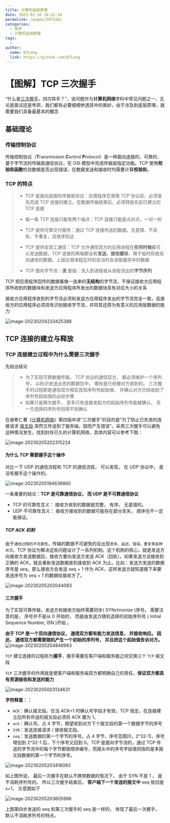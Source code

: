 ```yaml
---
title: 计算机组成原理
date: 2023-01-16 16:21:34
permalink: /pages/5973a0/
categories:
  - 技术
  - 计算机组成原理
tags:
  -
author:
  name: Q7Long
  link: https://github.com/Q7Long
---
```


# 【图解】TCP 三次握手

“什么是[三次握手](https://so.csdn.net/so/search?spm=a2c6h.12873639.article-detail.15.6784b4c32OYBXz&q=三次握手)，四次挥手？”，该问题作为**计算机网络**学科中常见问题之一，无论是面试还是考研，我们都有必要细细参透其中的奥妙，由于涉及到底层原理，就需要我们具备最基本的概念

## 基础理论

### 传输控制协议

传输控制协议（**T**ransmission **C**ontrol **P**rotocol）是一种面向连接的、可靠的、基于字节流的传输层通信协议，在 OSI 模型中完成传输层指定功能。TCP 使用**校验和函数**检验数据是否出现错误，在数据发送和接收时均需要计算**校验和**。

### TCP 的特点

> - TCP 是面向连接的传输层协议：应用程序在使用 TCP 协议前，必须首先完成 TCP 连接的建立。在数据传输结束后，必须释放先前已建立的 TCP 连接
>
> - 每一条 TCP 连接只能有两个端点：TCP 连接只能是点对点，一对一的
>
> - TCP 提供可靠交付服务：通过 TCP 连接传送的数据，无差错、不丢失、不重复，且按序到达
> - TCP 提供全双工通信：TCP 允许通信双方的应用进程在**任何时候**都可以发送数据，TCP 连接的两端都设有**发送、接收缓存**，用于临时存放双向通信的数据，上层应用进程在时机恰当时会读取缓存中的数据
> - TCP 面向字节流：**流** 是指：流入到进程或从进程流出的**字节序列**

TCP 把应用程序回传的数据看做一连串的**无结构**的字节流，不保证接收方应用程序所收到的数据块和发送方应用程序所发出的数据块具有对应大小的关系

接收方应用程序收到的字节流必须和发送方应用程序发出的字节流完全一致，且接收方的应用程序必须具有识别接收字节流，并将其还原为有意义的应用层数据的能力

![image-20230204233425388](http://www.zhangqilong.cn/img/qlBlog_images/%E6%8A%80%E6%9C%AF/%E8%AE%A1%E7%AE%97%E6%9C%BA408%E7%B3%BB%E5%88%97/%E5%9B%BE%E8%A7%A3TCP%E4%B8%89%E6%AC%A1%E6%8F%A1%E6%89%8B/image-20230204233425388.png)

## TCP 连接的建立与释放

### TCP 连接建立过程中为什么需要三次握手

先给出结论

> - 为了实现可靠数据传输， TCP 协议的通信双方， 都必须维护一个序列号， 以标识发送出去的数据包中， 哪些是已经被对方收到的。 三次握手的过程即是通信双方相互告知序列号起始值， 并确认对方已经收到了序列号起始值的必经步骤
> - 如果只是两次握手， 至多只有连接发起方的起始序列号能被确认， 另一方选择的序列号则得不到确认

在谢希仁著《[计算机网络](https://www.zhihu.com/search?q=计算机网络&search_source=Entity&hybrid_search_source=Entity&hybrid_search_extra={"sourceType"%3A"answer"%2C"sourceId"%3A63668444})》第四版中讲“三次握手”的目的是“为了防止已失效的连接请求 [报文段](https://www.zhihu.com/search?q=报文段&search_source=Entity&hybrid_search_source=Entity&hybrid_search_extra={"sourceType"%3A"answer"%2C"sourceId"%3A63668444}) 突然又传送到了服务端，因而产生错误”。采用三次握手可以避免这种情况发生。找到封存已久的计算机网络，具体内容可以参考下图：

![image-20230205202315224](http://www.zhangqilong.cn/img/qlBlog_images/%E6%8A%80%E6%9C%AF/%E8%AE%A1%E7%AE%97%E6%9C%BA408%E7%B3%BB%E5%88%97/%E5%9B%BE%E8%A7%A3TCP%E4%B8%89%E6%AC%A1%E6%8F%A1%E6%89%8B/image-20230205202315224.png)

#### 为什么 TCP 需要握手这个操作

对比一下 UDP 的通信流程和 TCP 的通信流程， 可以发现， 在 UDP 协议中， 是没有握手这个操作的。

![image-20230205194636860](http://www.zhangqilong.cn/img/qlBlog_images/%E6%8A%80%E6%9C%AF/%E8%AE%A1%E7%AE%97%E6%9C%BA408%E7%B3%BB%E5%88%97/%E5%9B%BE%E8%A7%A3TCP%E4%B8%89%E6%AC%A1%E6%8F%A1%E6%89%8B/image-20230205194636860.png)

一条重要的结论：**TCP 是可靠通信协议， 而 UDP 是不可靠通信协议**

- TCP 的可靠性含义： 接收方收到的数据是完整， 有序， 无差错的。
- UDP 不可靠性含义： 接收方接收到的数据可能存在部分丢失， 顺序也不一定能保证。

##### TCP ACK 机制

由于`通信过程的不可靠性`，传输的数据不可避免的会出现`丢失、延迟、错误、重复等各种状况`，TCP 协议为解决这些问题设计了一系列机制。这个机制的核心，就是发送方向接收方发送数据后，接收方要向发送方发送 ACK（回执）。如果发送方没接收到正确的 ACK，就会重新发送数据直到接收到 ACK 为止。比如：发送方发送的数据序号是 seq，那么接收方会发送 seq + 1 作为 ACK，这样发送方就知道接下来要发送序号为 seq + 1 的数据给接收方了。

![image-20230205202044083](http://www.zhangqilong.cn/img/qlBlog_images/%E6%8A%80%E6%9C%AF/%E8%AE%A1%E7%AE%97%E6%9C%BA408%E7%B3%BB%E5%88%97/%E5%9B%BE%E8%A7%A3TCP%E4%B8%89%E6%AC%A1%E6%8F%A1%E6%89%8B/image-20230205202044083.png)

#### 三次握手

为了实现可靠传输，发送方和接收方始终需要同步( SYNchronize )序号。 需要注意的是， 序号并不是从 0 开始的， 而是由发送方随机选择的初始序列号 ( Initial Sequence Number, ISN )开始 。

**由于 TCP 是一个双向通信协议， 通信双方都有能力发送信息， 并接收响应。 因此， 通信双方都需要随机产生一个初始的序列号， 并且把这个起始值告诉对方。**
![image-20230205204848983](http://www.zhangqilong.cn/img/qlBlog_images/%E6%8A%80%E6%9C%AF/%E8%AE%A1%E7%AE%97%E6%9C%BA408%E7%B3%BB%E5%88%97/%E5%9B%BE%E8%A7%A3TCP%E4%B8%89%E6%AC%A1%E6%8F%A1%E6%89%8B/image-20230205204848983.png)

`TCP` 建立连接的过程称为**握手**，握手需要在客户端和服务器之间交换三个 `TCP` 报文段

`TCP` 三次握手的作用就是使客户端和服务端双方都明确自己的责任，**保证双方都具有资源接收和发送的能力**

![image-20230205003134631](http://www.zhangqilong.cn/img/qlBlog_images/%E6%8A%80%E6%9C%AF/%E8%AE%A1%E7%AE%97%E6%9C%BA408%E7%B3%BB%E5%88%97/%E5%9B%BE%E8%A7%A3TCP%E4%B8%89%E6%AC%A1%E6%8F%A1%E6%89%8B/image-20230205003134631.png)

**字符释意：：**

- `ACK`：确认报文段。仅当 ACK=1 时确认号字段才有效，TCP 规定，在连接建立后所有传送的报文段必须将 ACK 置为 1。
- `ack`：确认号。占 4 字节，期望收到对方下个报文段的第一个数据字节的序号
- `SYN`：发送连接请求 / 接收报文段。
- `seq`：发送数据的第一个字节的序号。占 4 字节，序号范围[0，2^32-1]，序号增加到 2^32-1 后，下个序号又回到 0。TCP 是面向字节流的，通过 TCP 传送的字节流中的每个字节都按顺序编号，而报头中的序号字段值则指的是本报文段数据的第一个字节的序号。

![image-20230205203416093](http://www.zhangqilong.cn/img/qlBlog_images/%E6%8A%80%E6%9C%AF/%E8%AE%A1%E7%AE%97%E6%9C%BA408%E7%B3%BB%E5%88%97/%E5%9B%BE%E8%A7%A3TCP%E4%B8%89%E6%AC%A1%E6%8F%A1%E6%89%8B/image-20230205203416093.png)

如上图所说， 最后一次握手在默认不携带数据的情况下， 由于 SYN 不是 1 ， 是不消耗序列号的。 所以三次握手结束后， **客户端下一个发送的报文中** seq 依旧是 x+1， 示意图如下

![image-20230205203605996](http://www.zhangqilong.cn/img/qlBlog_images/%E6%8A%80%E6%9C%AF/%E8%AE%A1%E7%AE%97%E6%9C%BA408%E7%B3%BB%E5%88%97/%E5%9B%BE%E8%A7%A3TCP%E4%B8%89%E6%AC%A1%E6%8F%A1%E6%89%8B/image-20230205203605996.png)

上图第四步发送的 seq 和第三次握手的 seq 是一样的， 体现了最后一次握手， 默认不消耗序列号的特点。
